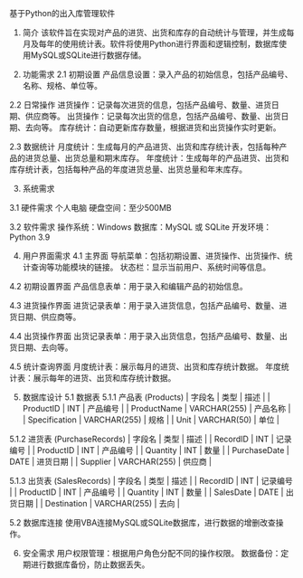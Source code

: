 基于Python的出入库管理软件

1. 简介
该软件旨在实现对产品的进货、出货和库存的自动统计与管理，并生成每月及每年的使用统计表。软件将使用Python进行界面和逻辑控制，数据库使用MySQL或SQLite进行数据存储。

2. 功能需求
2.1 初期设置
产品信息设置：录入产品的初始信息，包括产品编号、名称、规格、单位等。

2.2 日常操作
进货操作：记录每次进货的信息，包括产品编号、数量、进货日期、供应商等。
出货操作：记录每次出货的信息，包括产品编号、数量、出货日期、去向等。
库存统计：自动更新库存数量，根据进货和出货操作实时更新。

2.3 数据统计
月度统计：生成每月的产品进货、出货和库存统计表，包括每种产品的进货总量、出货总量和期末库存。
年度统计：生成每年的产品进货、出货和库存统计表，包括每种产品的年度进货总量、出货总量和年末库存。

3. 系统需求

3.1 硬件需求
个人电脑
硬盘空间：至少500MB

3.2 软件需求
操作系统：Windows
数据库：MySQL 或 SQLite
开发环境：Python 3.9

4. 用户界面需求
4.1 主界面
导航菜单：包括初期设置、进货操作、出货操作、统计查询等功能模块的链接。
状态栏：显示当前用户、系统时间等信息。

4.2 初期设置界面
产品信息表单：用于录入和编辑产品的初始信息。

4.3 进货操作界面
进货记录表单：用于录入进货信息，包括产品编号、数量、进货日期、供应商等。

4.4 出货操作界面
出货记录表单：用于录入出货信息，包括产品编号、数量、出货日期、去向等。

4.5 统计查询界面
月度统计表：展示每月的进货、出货和库存统计数据。
年度统计表：展示每年的进货、出货和库存统计数据。

5. 数据库设计
5.1 数据表
5.1.1 产品表 (Products)
| 字段名 | 类型 | 描述 |
| ProductID | INT | 产品编号 |
| ProductName | VARCHAR(255) | 产品名称 |
| Specification | VARCHAR(255) | 规格 |
| Unit | VARCHAR(50) | 单位 |

5.1.2 进货表 (PurchaseRecords)
| 字段名 | 类型 | 描述 |
| RecordID | INT | 记录编号 |
| ProductID | INT | 产品编号 |
| Quantity | INT | 数量 |
| PurchaseDate | DATE | 进货日期 |
| Supplier | VARCHAR(255) | 供应商 |

5.1.3 出货表 (SalesRecords)
| 字段名 | 类型 | 描述 |
| RecordID | INT | 记录编号 |
| ProductID | INT | 产品编号 |
| Quantity | INT | 数量 |
| SalesDate | DATE | 出货日期 |
| Destination | VARCHAR(255) | 去向 |

5.2 数据库连接
使用VBA连接MySQL或SQLite数据库，进行数据的增删改查操作。

6. 安全需求
用户权限管理：根据用户角色分配不同的操作权限。
数据备份：定期进行数据库备份，防止数据丢失。
